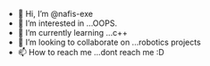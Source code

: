 - 👋 Hi, I’m @nafis-exe
- 👀 I’m interested in ...OOPS.
- 🌱 I’m currently learning ...c++
- 💞️ I’m looking to collaborate on ...robotics projects 
- 📫 How to reach me ...dont reach me :D

<!---
nafis-exe/nafis-exe is a ✨ special ✨ repository because its `README.md` (this file) appears on your GitHub profile.
You can click the Preview link to take a look at your changes.
--->
